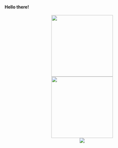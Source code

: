 #### Hello there!
<p align="center">
<img height="200" width="auto" src="https://github-readme-stats.vercel.app/api?username=zihvvn&show_icons=true&count_private=true&theme=darcula&hide_border=true&hide=issues,contribs&bg_color=00000000"><br/>
<img height="200" width="auto" src="https://github-readme-stats.vercel.app/api/top-langs/?username=zihvvn&layout=compact&hide_border=true&theme=darcula&bg_color=00000000&langs_count=6&hide=jupyter%20notebook,tex,css,php"><br/>
<img src="https://github-readme-streak-stats.herokuapp.com?user=zihaarn&theme=darcula&hide_border=true&background=FFFFFF00">
</p>

